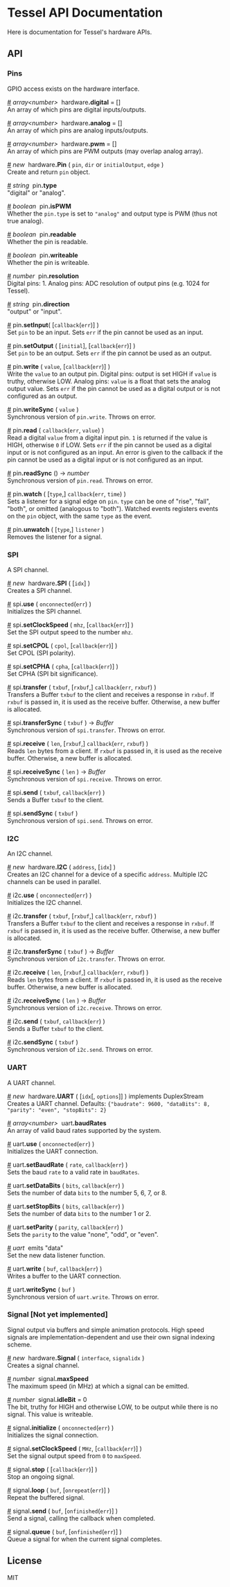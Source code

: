 # Tessel API Documentation

Here is documentation for Tessel's hardware APIs.

## API
<!-- generated by https://github.com/tcr/markdocs -->

### Pins
GPIO access exists on the hardware interface.

&#x20;<a href="#api-array-number-hardware-digital-" name="api-array-number-hardware-digital-">#</a> <i>array&lt;number&gt;</i>&nbsp; hardware<b>.digital</b> = []  
An array of which pins are digital inputs/outputs.

&#x20;<a href="#api-array-number-hardware-analog-" name="api-array-number-hardware-analog-">#</a> <i>array&lt;number&gt;</i>&nbsp; hardware<b>.analog</b> = []  
An array of which pins are analog inputs/outputs.

&#x20;<a href="#api-array-number-hardware-pwm-" name="api-array-number-hardware-pwm-">#</a> <i>array&lt;number&gt;</i>&nbsp; hardware<b>.pwm</b> = []  
An array of which pins are PWM outputs (may overlap analog array).

&#x20;<a href="#api-new-hardware-Pin-pin-dir-or-initialOutput-edge-" name="api-new-hardware-Pin-pin-dir-or-initialOutput-edge-">#</a> <i>new</i>&nbsp; hardware<b>.Pin</b> ( `pin`, `dir` or `initialOutput`, `edge` )  
Create and return `pin` object.

&#x20;<a href="#api-string-pin-type" name="api-string-pin-type">#</a> <i>string</i>&nbsp; pin<b>.type</b>  
"digital" or "analog".

&#x20;<a href="#api-boolean-pin-isPWM" name="api-boolean-pin-isPWM">#</a> <i>boolean</i>&nbsp; pin<b>.isPWM</b>  
Whether the `pin.type` is set to `"analog"` and output type is PWM (thus not true analog).

&#x20;<a href="#api-boolean-pin-readable" name="api-boolean-pin-readable">#</a> <i>boolean</i>&nbsp; pin<b>.readable</b>  
Whether the pin is readable.

&#x20;<a href="#api-boolean-pin-writeable" name="api-boolean-pin-writeable">#</a> <i>boolean</i>&nbsp; pin<b>.writeable</b>  
Whether the pin is writeable.

&#x20;<a href="#api-number-pin-resolution" name="api-number-pin-resolution">#</a> <i>number</i>&nbsp; pin<b>.resolution</b>  
Digital pins: 1. Analog pins: ADC resolution of output pins (e.g. 1024 for Tessel).

&#x20;<a href="#api-string-pin-direction" name="api-string-pin-direction">#</a> <i>string</i>&nbsp; pin<b>.direction</b>  
"output" or "input".

&#x20;<a href="#api-pin-setInput-callback-err-" name="api-pin-setInput-callback-err-">#</a> pin<b>.setInput</b>( [`callback`(`err`)] )  
Set `pin` to be an input. Sets `err` if the pin cannot be used as an input. 

&#x20;<a href="#api-pin-setOutput-initial-callback-err-" name="api-pin-setOutput-initial-callback-err-">#</a> pin<b>.setOutput</b> ( [`initial`], [`callback`(`err`)] )   
Set `pin` to be an output. Sets `err` if the pin cannot be used as an output.  

&#x20;<a href="#api-pin-write-value-callback-err-" name="api-pin-write-value-callback-err-">#</a> pin<b>.write</b> ( `value`, [`callback`(`err`)] )   
Write the `value` to an output pin. Digital pins: output is set HIGH if `value` is truthy, otherwise LOW. Analog pins: `value` is a float that sets the analog output value. Sets `err` if the pin cannot be used as a digital output or is not configured as an output.

&#x20;<a href="#api-pin-writeSync-value-" name="api-pin-writeSync-value-">#</a> pin<b>.writeSync</b> ( `value` )  
Synchronous version of `pin.write`. Throws on error.

&#x20;<a href="#api-pin-read-callback-err-value-" name="api-pin-read-callback-err-value-">#</a> pin<b>.read</b> ( `callback`(`err`, `value`) )   
Read a digital `value` from a digital input pin. `1` is returned if the value is HIGH, otherwise `0` if LOW. Sets `err` if the pin cannot be used as a digital input or is not configured as an input. An error is given to the callback if the pin cannot be used as a digital input or is not configured as an input.

&#x20;<a href="#api-pin-readSync-number" name="api-pin-readSync-number">#</a> pin<b>.readSync</b> () &rarr; <i>number</i>  
Synchronous version of `pin.read`. Throws on error.

&#x20;<a href="#api-pin-watch-type-callback-err-time-" name="api-pin-watch-type-callback-err-time-">#</a> pin<b>.watch</b> ( [`type`,] `callback`(`err`, `time`) )    
Sets a listener for a signal edge on `pin`. `type` can be one of "rise", "fall", "both", or omitted (analogous to "both"). Watched events registers events on the `pin` object, with the same `type` as the event.

&#x20;<a href="#api-pin-unwatch-type-listener-" name="api-pin-unwatch-type-listener-">#</a> pin<b>.unwatch</b> ( [`type`,] `listener` )  
Removes the listener for a signal.

### SPI
A SPI channel.

&#x20;<a href="#api-new-hardware-SPI-idx-" name="api-new-hardware-SPI-idx-">#</a> <i>new</i>&nbsp; hardware<b>.SPI</b> ( [`idx`] )    
Creates a SPI channel.

&#x20;<a href="#api-spi-use-onconnected-err-" name="api-spi-use-onconnected-err-">#</a> spi<b>.use</b> ( `onconnected`(`err`) )    
Initializes the SPI channel.

&#x20;<a href="#api-spi-setClockSpeed-mhz-callback-err-" name="api-spi-setClockSpeed-mhz-callback-err-">#</a> spi<b>.setClockSpeed</b> ( `mhz`, [`callback`(`err`)] )   
Set the SPI output speed to the number `mhz`.

&#x20;<a href="#api-spi-setCPOL-cpol-callback-err-" name="api-spi-setCPOL-cpol-callback-err-">#</a> spi<b>.setCPOL</b> ( `cpol`, [`callback`(`err`)] )   
Set CPOL (SPI polarity). 

&#x20;<a href="#api-spi-setCPHA-cpha-callback-err-" name="api-spi-setCPHA-cpha-callback-err-">#</a> spi<b>.setCPHA</b> ( `cpha`, [`callback`(`err`)] )   
Set CPHA (SPI bit significance).

&#x20;<a href="#api-spi-transfer-txbuf-rxbuf-callback-err-rxbuf-" name="api-spi-transfer-txbuf-rxbuf-callback-err-rxbuf-">#</a> spi<b>.transfer</b> ( `txbuf`, [`rxbuf`,] `callback`(`err`, `rxbuf`) )  
Transfers a Buffer `txbuf` to the client and receives a response in `rxbuf`. If `rxbuf` is passed in, it is used as the receive buffer. Otherwise, a new buffer is allocated.

&#x20;<a href="#api-spi-transferSync-txbuf-Buffer" name="api-spi-transferSync-txbuf-Buffer">#</a> spi<b>.transferSync</b> ( `txbuf` ) &rarr; <i>Buffer</i>  
Synchronous version of `spi.transfer`. Throws on error.

&#x20;<a href="#api-spi-receive-len-rxbuf-callback-err-rxbuf-" name="api-spi-receive-len-rxbuf-callback-err-rxbuf-">#</a> spi<b>.receive</b> ( `len`, [`rxbuf`,] `callback`(`err`, `rxbuf`) )   
Reads `len` bytes from a client. If `rxbuf` is passed in, it is used as the receive buffer. Otherwise, a new buffer is allocated.

&#x20;<a href="#api-spi-receiveSync-len-Buffer" name="api-spi-receiveSync-len-Buffer">#</a> spi<b>.receiveSync</b> ( `len` ) &rarr; <i>Buffer</i>  
Synchronous version of `spi.receive`. Throws on error.

&#x20;<a href="#api-spi-send-txbuf-callback-err-" name="api-spi-send-txbuf-callback-err-">#</a> spi<b>.send</b> ( `txbuf`, `callback`(`err`) )   
Sends a Buffer `txbuf` to the client.

&#x20;<a href="#api-spi-sendSync-txbuf-" name="api-spi-sendSync-txbuf-">#</a> spi<b>.sendSync</b> ( `txbuf` )  
Synchronous version of `spi.send`. Throws on error.

### I2C
An I2C channel.

&#x20;<a href="#api-new-hardware-I2C-address-idx-" name="api-new-hardware-I2C-address-idx-">#</a> <i>new</i>&nbsp; hardware<b>.I2C</b> ( `address`, [`idx`] )    
Creates an I2C channel for a device of a specific `address`. Multiple I2C channels can be used in parallel.

&#x20;<a href="#api-i2c-use-onconnected-err-" name="api-i2c-use-onconnected-err-">#</a> i2c<b>.use</b> ( `onconnected`(`err`) )    
Initializes the I2C channel.

&#x20;<a href="#api-i2c-transfer-txbuf-rxbuf-callback-err-rxbuf-" name="api-i2c-transfer-txbuf-rxbuf-callback-err-rxbuf-">#</a> i2c<b>.transfer</b> ( `txbuf`, [`rxbuf`,] `callback`(`err`, `rxbuf`) )  
Transfers a Buffer `txbuf` to the client and receives a response in `rxbuf`. If `rxbuf` is passed in, it is used as the receive buffer. Otherwise, a new buffer is allocated.

&#x20;<a href="#api-i2c-transferSync-txbuf-Buffer" name="api-i2c-transferSync-txbuf-Buffer">#</a> i2c<b>.transferSync</b> ( `txbuf` ) &rarr; <i>Buffer</i>  
Synchronous version of `i2c.transfer`. Throws on error.

&#x20;<a href="#api-i2c-receive-len-rxbuf-callback-err-rxbuf-" name="api-i2c-receive-len-rxbuf-callback-err-rxbuf-">#</a> i2c<b>.receive</b> ( `len`, [`rxbuf`,] `callback`(`err`, `rxbuf`) )   
Reads `len` bytes from a client. If `rxbuf` is passed in, it is used as the receive buffer. Otherwise, a new buffer is allocated.

&#x20;<a href="#api-i2c-receiveSync-len-Buffer" name="api-i2c-receiveSync-len-Buffer">#</a> i2c<b>.receiveSync</b> ( `len` ) &rarr; <i>Buffer</i>  
Synchronous version of `i2c.receive`. Throws on error.

&#x20;<a href="#api-i2c-send-txbuf-callback-err-" name="api-i2c-send-txbuf-callback-err-">#</a> i2c<b>.send</b> ( `txbuf`, `callback`(`err`) )   
Sends a Buffer `txbuf` to the client.

&#x20;<a href="#api-i2c-sendSync-txbuf-" name="api-i2c-sendSync-txbuf-">#</a> i2c<b>.sendSync</b> ( `txbuf` )  
Synchronous version of `i2c.send`. Throws on error.

### UART
A UART channel.

&#x20;<a href="#api-new-hardware-UART-idx-options-implements-DuplexStream" name="api-new-hardware-UART-idx-options-implements-DuplexStream">#</a> <i>new</i>&nbsp; hardware<b>.UART</b> ( [`idx`[, `options`]] ) implements DuplexStream  
Creates a UART channel. Defaults: `{"baudrate": 9600, "dataBits": 8, "parity": "even", "stopBits": 2}`

&#x20;<a href="#api-array-number-uart-baudRates-" name="api-array-number-uart-baudRates-">#</a> <i>array&lt;number&gt;</i>&nbsp; uart<b>.baudRates</b>   
An array of valid baud rates supported by the system.  

&#x20;<a href="#api-uart-use-onconnected-err-" name="api-uart-use-onconnected-err-">#</a> uart<b>.use</b> ( `onconnected`(`err`) )   
Initializes the UART connection.  

&#x20;<a href="#api-uart-setBaudRate-rate-callback-err-" name="api-uart-setBaudRate-rate-callback-err-">#</a> uart<b>.setBaudRate</b> ( `rate`, `callback`(`err`) )   
Sets the baud `rate` to a valid rate in `baudRates`.

&#x20;<a href="#api-uart-setDataBits-bits-callback-err-" name="api-uart-setDataBits-bits-callback-err-">#</a> uart<b>.setDataBits</b> ( `bits`, `callback`(`err`) )   
Sets the number of data `bits` to the number 5, 6, 7, or 8.

&#x20;<a href="#api-uart-setStopBits-bits-callback-err-" name="api-uart-setStopBits-bits-callback-err-">#</a> uart<b>.setStopBits</b> ( `bits`, `callback`(`err`) )   
Sets the number of data `bits` to the number 1 or 2.

&#x20;<a href="#api-uart-setParity-parity-callback-err-" name="api-uart-setParity-parity-callback-err-">#</a> uart<b>.setParity</b> ( `parity`, `callback`(`err`) )   
Sets the `parity` to the value "none", "odd", or "even".

&#x20;<a href="#api-uart-emits-data-" name="api-uart-emits-data-">#</a> <i>uart</i>&nbsp; emits "data"  
Set the new data listener function.  

&#x20;<a href="#api-uart-write-buf-callback-err-" name="api-uart-write-buf-callback-err-">#</a> uart<b>.write</b> ( `buf`, `callback`(`err`) )   
Writes a buffer to the UART connection.

&#x20;<a href="#api-uart-writeSync-buf-" name="api-uart-writeSync-buf-">#</a> uart<b>.writeSync</b> ( `buf` )   
Synchronous version of `uart.write`. Throws on error.

### Signal [Not yet implemented]
Signal output via buffers and simple animation protocols. High speed signals are implementation-dependent and use their own signal indexing scheme.

&#x20;<a href="#api-new-hardware-Signal-interface-signalidx-" name="api-new-hardware-Signal-interface-signalidx-">#</a> <i>new</i>&nbsp; hardware<b>.Signal</b> ( `interface`, `signalidx` )    
Creates a signal channel.

&#x20;<a href="#api-number-signal-maxSpeed" name="api-number-signal-maxSpeed">#</a> <i>number</i>&nbsp; signal<b>.maxSpeed</b>  
The maximum speed (in MHz) at which a signal can be emitted.

&#x20;<a href="#api-number-signal-idleBit-0-" name="api-number-signal-idleBit-0-">#</a> <i>number</i>&nbsp; signal<b>.idleBit</b> = 0   
The bit, truthy for HIGH and otherwise LOW, to be output while there is no signal. This value is writeable.  

&#x20;<a href="#api-signal-initialize-onconnected-err-" name="api-signal-initialize-onconnected-err-">#</a> signal<b>.initialize</b> ( `onconnected`(`err`) )   
Initializes the signal connection.

&#x20;<a href="#api-signal-setClockSpeed-MHz-callback-err-" name="api-signal-setClockSpeed-MHz-callback-err-">#</a> signal<b>.setClockSpeed</b> ( `MHz`, [`callback`(`err`)] )   
Set the signal output speed from `0` to `maxSpeed`.  

&#x20;<a href="#api-signal-stop-callback-err-" name="api-signal-stop-callback-err-">#</a> signal<b>.stop</b> ( [`callback`(`err`)] )   
Stop an ongoing signal.  

&#x20;<a href="#api-signal-loop-buf-onrepeat-err-" name="api-signal-loop-buf-onrepeat-err-">#</a> signal<b>.loop</b> ( `buf`, [`onrepeat`(`err`)] )   
Repeat the buffered signal.  

&#x20;<a href="#api-signal-send-buf-onfinished-err-" name="api-signal-send-buf-onfinished-err-">#</a> signal<b>.send</b> ( `buf`, [`onfinished`(`err`)] )   
Send a signal, calling the callback when completed.  

&#x20;<a href="#api-signal-queue-buf-onfinished-err-" name="api-signal-queue-buf-onfinished-err-">#</a> signal<b>.queue</b> ( `buf`, [`onfinished`(`err`)] )   
Queue a signal for when the current signal completes.  


## License

MIT


<!--
Inspiration!
https://github.com/fivdi/onoff
https://github.com/rwaldron/johnny-five
https://github.com/jgautier/firmata
-->